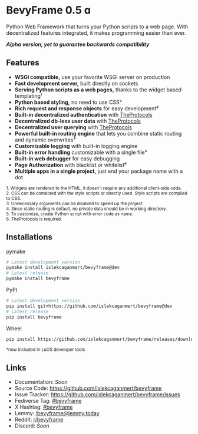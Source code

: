 # BevyFrame 0.5 ɑ

Python Web Framework that turns your Python scripts to a web page.
With decentralized features integrated, it makes programming easier than ever.

***Alpha version, yet to guarantee backwards compatibility***

## Features

- **WSGI compatible,** use your favorite WSGI server on production
- **Fast development server,** built directly on sockets
- **Serving Python scripts as a web pages,** thanks to the widget based templating¹
- **Python based styling,** no need to use CSS²
- **Rich request and response objects** for easy development³
- **Built-in decentralized authentication** with [TheProtocols](https://github.com/islekcaganmert/TheProtocols)
- **Decentralized db-less user data** with [TheProtocols](https://github.com/islekcaganmert/TheProtocols)
- **Decentralized user querying** with [TheProtocols](https://github.com/islekcaganmert/TheProtocols)
- **Powerful built-in routing engine** that lets you combine static routing and dynamic overwrites⁴
- **Customizable logging** with built-in logging engine
- **Built-in error handling** customizable with a single file⁵
- **Built-in web debugger** for easy debugging
- **Page Authorization** with blacklist or whitelist⁶
- **Multiple apps in a single project,** just end your package name with a dot

<small>
1. Widgets are rendered to the HTML, it doesn't require any additional client-side code.<br>
2. CSS can be combined with the style scripts or directly used. Style scripts are compiled to CSS.<br>
3. Unnecessary arguments can be disabled to speed up the project.<br>
4. Since static routing is default, no private data should be in working directory.<br>
5. To customize, create Python script with error code as name.<br>
6. TheProtocols is required.
</small>

## Installations

pymake
```bash
# Latest development version
pymake install islekcaganmert/bevyframe@dev
# Latest release
pymake install bevyframe
```

PyPI
```bash
# Latest development version
pip install git+https://github.com/islekcaganmert/bevyframe@dev
# Latest release
pip install bevyframe
```

Wheel
```bash
pip install https://github.com/islekcaganmert/bevyframe/releases/download/0.5/BevyFrame-0.5.0-py3-none-any.whl
```

<small>*now included in LuOS developer tools</small>

## Links
- Documentation: *Soon*
- Source Code: https://github.com/islekcaganmert/bevyframe
- Issue Tracker: https://github.com/islekcaganmert/bevyframe/issues
- Fediverse Tag: [#bevyframe](https://mastodon.social/tags/bevyframe)
- X Hashtag: [#bevyframe](https://x.com/search?q=%23bevyframe)
- Lemmy: [!bevyframe@lemmy.today](https://lemmy.today/c/bevyframe)
- Reddit: [r/bevyframe](https://www.reddit.com/r/bevyframe)
- Discord: *Soon*
